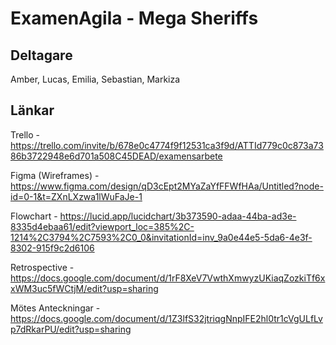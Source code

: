 # ExamenAgila - Mega Sheriffs

## Deltagare
Amber, Lucas, Emilia, Sebastian, Markiza

## Länkar
Trello - https://trello.com/invite/b/678e0c4774f9f12531ca3f9d/ATTId779c0c873a7386b3722948e6d701a508C45DEAD/examensarbete

Figma (Wireframes) - https://www.figma.com/design/qD3cEpt2MYaZaYfFFWfHAa/Untitled?node-id=0-1&t=ZXnLXzwa1lWuFaJe-1

Flowchart - https://lucid.app/lucidchart/3b373590-adaa-44ba-ad3e-8335d4ebaa61/edit?viewport_loc=385%2C-1214%2C3794%2C7593%2C0_0&invitationId=inv_9a0e44e5-5da6-4e3f-8302-915f9c2d6106

Retrospective - https://docs.google.com/document/d/1rF8XeV7VwthXmwyzUKiaqZozkiTf6xxWM3uc5fWCtjM/edit?usp=sharing

Mötes Anteckningar - https://docs.google.com/document/d/1Z3lfS32jtriqgNnpIFE2hl0tr1cVgULfLvp7dRkarPU/edit?usp=sharing
